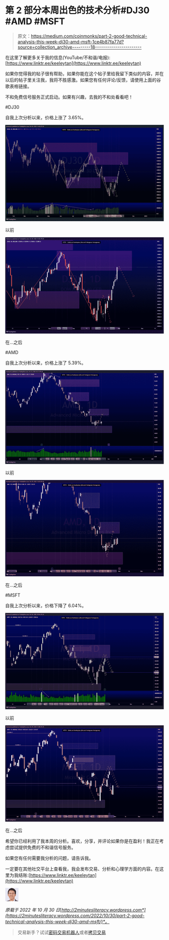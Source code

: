 # 第 2 部分本周出色的技术分析#DJ30 #AMD #MSFT

> 原文：<https://medium.com/coinmonks/part-2-good-technical-analysis-this-week-dj30-amd-msft-1ce4b87fa77d?source=collection_archive---------18----------------------->

在这里了解更多关于我的信息(YouTube/不和谐/电报):[https://www.linktr.ee/keeleytan](https://www.linktr.ee/keeleytan)

如果你觉得我的帖子很有帮助，如果你能在这个帖子里给我留下类似的内容，并在以后的帖子里关注我，我将不胜感激。如果您有任何评论/反馈，请使用上面的谷歌表格链接。

不和免费信号服务正式启动。如果有兴趣，去我的不和处看看吧！

#DJ30

自我上次分析以来，价格上涨了 3.65%。

![](img/de4552b4ef0a55bd08c45c098c0d144f.png)

以前

![](img/358df087450037c913f4cdc96792bf51.png)

在...之后

#AMD

自我上次分析以来，价格上涨了 5.39%。

![](img/763a0c25e1850a2e4013fcf03a3ed8a6.png)

以前

![](img/7debc8866e1eeefb51d9d575120fbe92.png)

在...之后

#MSFT

自我上次分析以来，价格下降了 6.04%。

![](img/a480b28ed64ec022635cf50dc91c0eb2.png)

以前

![](img/6f379848a6420d4b3f149514a53131cd.png)

在...之后

希望你已经利用了我本周的分析。喜欢，分享，并评论如果你是在盈利！我正在考虑尝试提供免费的不和谐信号服务。

如果您有任何需要我分析的问题，请告诉我。

一定要在其他社交平台上查看我，我会发布交易、分析和心理学方面的内容。在这里为我结账:[https://www.linktr.ee/keeleytan](https://www.linktr.ee/keeleytan)

![](img/34570ca038c982ea7b90311f386e8583.png)

*原载于 2022 年 10 月 30 日*[*http://2minutesliteracy.wordpress.com*](https://2minutesliteracy.wordpress.com/2022/10/30/part-2-good-technical-analysis-this-week-dj30-amd-msft/)*。*

> 交易新手？试试[密码交易机器人](/coinmonks/crypto-trading-bot-c2ffce8acb2a)或者[拷贝交易](/coinmonks/top-10-crypto-copy-trading-platforms-for-beginners-d0c37c7d698c)